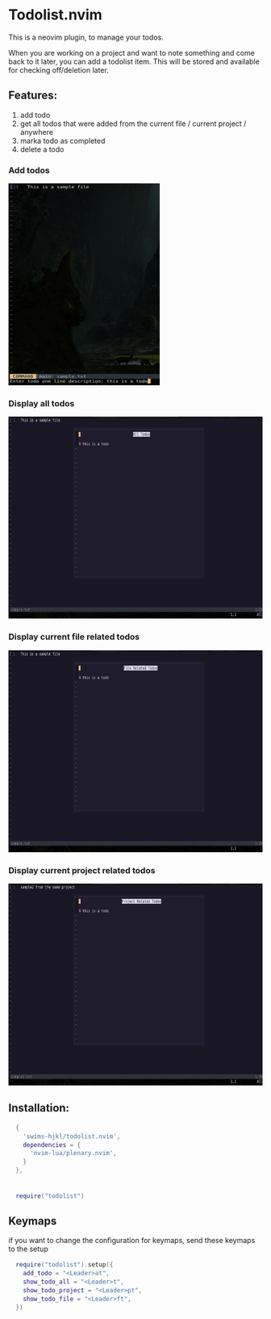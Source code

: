 # Todolist.nvim

This is a neovim plugin, to manage your todos.

When you are working on a project and want to note something and come back to it later, you can add a todolist item. This will be stored and available for checking off/deletion later.

## Features:

1. add todo
2. get all todos that were added from the current file / current project / anywhere
3. marka todo as completed
4. delete a todo

### Add todos
<img src="./assets/add_todo.png" height="400" width="300">

### Display all todos
<img src="./assets/all_todos.png" width="600" height="400">

### Display current file related todos
<img src="./assets/file_todos.png" alt="Display File Related Todos" width="600" height="400">

### Display current project related todos
<img src="./assets/project_todos.png" alt="Display All Todos" width="600" height="400">

## Installation:

```lua
  {
    'swims-hjkl/todolist.nvim',
    dependencies = {
      'nvim-lua/plenary.nvim',
    }
  },


  require("todolist")
```

## Keymaps

if you want to change the configuration for keymaps, send these keymaps to the setup 

```lua
  require("todolist").setup({
    add_todo = "<Leader>at",
    show_todo_all = "<Leader>t",
    show_todo_project = "<Leader>pt",
    show_todo_file = "<Leader>ft",
  })
```
